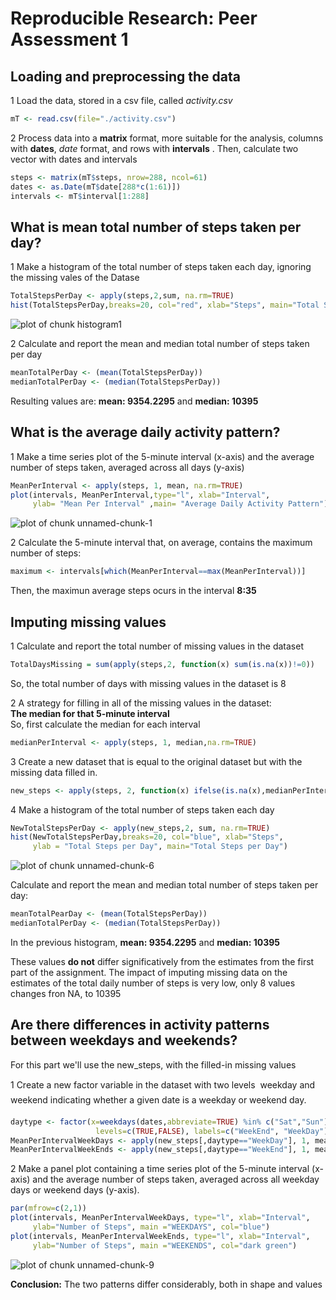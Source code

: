 # Reproducible Research: Peer Assessment 1




## Loading and preprocessing the data

1 Load the data, stored in a csv file, called *activity.csv*  


```r
mT <- read.csv(file="./activity.csv")
```

2 Process data into a **matrix** format, more suitable for the analysis, columns with **dates**, *date* format, and rows with **intervals** . Then, calculate two vector with dates and intervals



```r
steps <- matrix(mT$steps, nrow=288, ncol=61)
dates <- as.Date(mT$date[288*c(1:61)])
intervals <- mT$interval[1:288]
```


## What is mean total number of steps taken per day?

1 Make a histogram of the total number of steps taken each day, ignoring the missing vales of the Datase  


```r
TotalStepsPerDay <- apply(steps,2,sum, na.rm=TRUE)
hist(TotalStepsPerDay,breaks=20, col="red", xlab="Steps", main="Total Steps per Day")
```

![plot of chunk histogram1](figure/histogram1.png) 

2 Calculate and report the mean and median total number of steps taken per day


```r
meanTotalPerDay <- (mean(TotalStepsPerDay))
medianTotalPerDay <- (median(TotalStepsPerDay))
```

Resulting values are: **mean: 9354.2295** and **median: 10395**

## What is the average daily activity pattern?

1 Make a time series plot of the 5-minute interval (x-axis) and the average number of steps taken, averaged across all days (y-axis)


```r
MeanPerInterval <- apply(steps, 1, mean, na.rm=TRUE)
plot(intervals, MeanPerInterval,type="l", xlab="Interval",
     ylab= "Mean Per Interval" ,main= "Average Daily Activity Pattern")
```

![plot of chunk unnamed-chunk-1](figure/unnamed-chunk-1.png) 


2 Calculate the 5-minute interval that, on average, contains the maximum number of steps:  


```r
maximum <- intervals[which(MeanPerInterval==max(MeanPerInterval))]
```

Then, the maximun average steps ocurs in the interval **8:35**

## Imputing missing values
 
1 Calculate and report the total number of missing values in the dataset   


```r
TotalDaysMissing = sum(apply(steps,2, function(x) sum(is.na(x))!=0))
```
So, the total number of days with missing values in the dataset is 8

2 A strategy for filling in all of the missing values in the dataset:   
**The median for that 5-minute interval**  
So, first calculate the median for each interval


```r
medianPerInterval <- apply(steps, 1, median,na.rm=TRUE)
```

3 Create a new dataset that is equal to the original dataset but with the missing data filled in.  


```r
new_steps <- apply(steps, 2, function(x) ifelse(is.na(x),medianPerInterval,x))
```

4 Make a histogram of the total number of steps taken each day


```r
NewTotalStepsPerDay <- apply(new_steps,2, sum, na.rm=TRUE)
hist(NewTotalStepsPerDay,breaks=20, col="blue", xlab="Steps", 
     ylab = "Total Steps per Day", main="Total Steps per Day")
```

![plot of chunk unnamed-chunk-6](figure/unnamed-chunk-6.png) 

Calculate and report the mean and median total number of steps taken per day:


```r
meanTotalPearDay <- (mean(TotalStepsPerDay))
medianTotalPerDay <- (median(TotalStepsPerDay))
```

In the previous histogram, **mean: 9354.2295** and **median: 10395** 

These values **do not** differ significatively from the estimates from the first part of the assignment. The impact of imputing missing data on the estimates of the total daily number of steps is very low, only 8 values changes fron NA, to 10395

## Are there differences in activity patterns between weekdays and weekends?

For this part we'll use the new_steps, with the filled-in missing values  

1 Create a new factor variable in the dataset with two levels  weekday and weekend indicating whether a given date is a weekday or weekend day.  


```r
daytype <- factor(x=weekdays(dates,abbreviate=TRUE) %in% c("Sat","Sun"),
                   levels=c(TRUE,FALSE), labels=c("WeekEnd", "WeekDay"))
MeanPerIntervalWeekDays <- apply(new_steps[,daytype=="WeekDay"], 1, mean)
MeanPerIntervalWeekEnds <- apply(new_steps[,daytype=="WeekEnd"], 1, mean)
```

2 Make a panel plot containing a time series plot of the 5-minute interval (x-axis) and the average number of steps taken, averaged across all weekday days or weekend days (y-axis).


```r
par(mfrow=c(2,1))
plot(intervals, MeanPerIntervalWeekDays, type="l", xlab="Interval", 
     ylab="Number of Steps", main ="WEEKDAYS", col="blue")
plot(intervals, MeanPerIntervalWeekEnds, type="l", xlab="Interval", 
     ylab="Number of Steps", main ="WEEKENDS", col="dark green")
```

![plot of chunk unnamed-chunk-9](figure/unnamed-chunk-9.png) 


**Conclusion:** The two patterns differ considerably, both in shape and values


